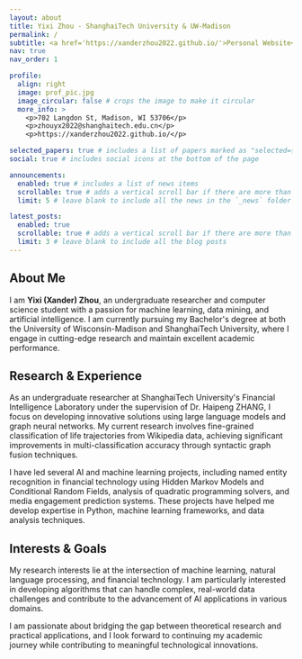 ```yaml
---
layout: about
title: Yixi Zhou - ShanghaiTech University & UW-Madison
permalink: /
subtitle: <a href='https://xanderzhou2022.github.io/'>Personal Website</a>. Undergraduate Researcher. Computer Science Student.
nav: true
nav_order: 1

profile:
  align: right
  image: prof_pic.jpg
  image_circular: false # crops the image to make it circular
  more_info: >
    <p>702 Langdon St, Madison, WI 53706</p>
    <p>zhouyx2022@shanghaitech.edu.cn</p>
    <p>https://xanderzhou2022.github.io/</p>

selected_papers: true # includes a list of papers marked as "selected={true}"
social: true # includes social icons at the bottom of the page

announcements:
  enabled: true # includes a list of news items
  scrollable: true # adds a vertical scroll bar if there are more than 3 news items
  limit: 5 # leave blank to include all the news in the `_news` folder

latest_posts:
  enabled: true
  scrollable: true # adds a vertical scroll bar if there are more than 3 new posts items
  limit: 3 # leave blank to include all the blog posts
---
```


## About Me

I am **Yixi (Xander) Zhou**, an undergraduate researcher and computer science student with a passion for machine learning, data mining, and artificial intelligence. I am currently pursuing my Bachelor's degree at both the University of Wisconsin-Madison and ShanghaiTech University, where I engage in cutting-edge research and maintain excellent academic performance.

## Research & Experience

As an undergraduate researcher at ShanghaiTech University's Financial Intelligence Laboratory under the supervision of Dr. Haipeng ZHANG, I focus on developing innovative solutions using large language models and graph neural networks. My current research involves fine-grained classification of life trajectories from Wikipedia data, achieving significant improvements in multi-classification accuracy through syntactic graph fusion techniques.

I have led several AI and machine learning projects, including named entity recognition in financial technology using Hidden Markov Models and Conditional Random Fields, analysis of quadratic programming solvers, and media engagement prediction systems. These projects have helped me develop expertise in Python, machine learning frameworks, and data analysis techniques.

## Interests & Goals

My research interests lie at the intersection of machine learning, natural language processing, and financial technology. I am particularly interested in developing algorithms that can handle complex, real-world data challenges and contribute to the advancement of AI applications in various domains.

I am passionate about bridging the gap between theoretical research and practical applications, and I look forward to continuing my academic journey while contributing to meaningful technological innovations.
